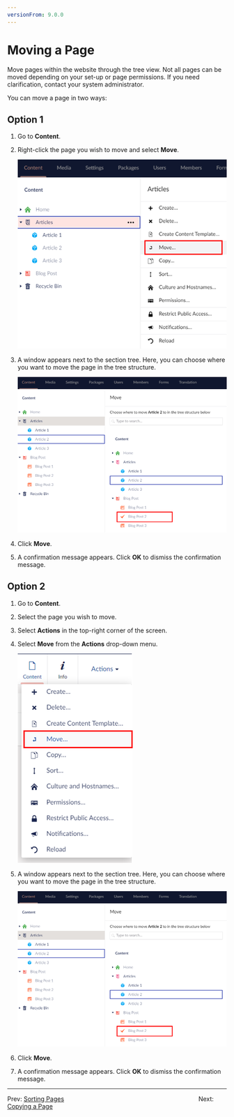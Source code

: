```yaml
---
versionFrom: 9.0.0
---
```


# Moving a Page

Move pages within the website through the tree view. Not all pages can be moved depending on your set-up or page permissions. If you need clarification, contact your system administrator.

You can move a page in two ways:

## Option 1

1. Go to **Content**.
2. Right-click the page you wish to move and select **Move**.

    ![Sort Menu 1](images/Move-menu-v9.png)
3. A window appears next to the section tree. Here, you can choose where you want to move the page in the tree structure.

     ![Sort Option 1](images/Move-options-v9.png)

4. Click **Move**.
5. A confirmation message appears. Click **OK** to dismiss the confirmation message.

## Option 2

1. Go to **Content**.
2. Select the page you wish to move.
3. Select **Actions** in the top-right corner of the screen.
4. Select **Move** from the **Actions** drop-down menu.

    ![Actions Menu](images/Actions-menu-v9.png)

5. A window appears next to the section tree. Here, you can choose where you want to move the page in the tree structure.

     ![Sort Option 1](images/Move-options-v9.png)

6. Click **Move**.
7. A confirmation message appears. Click **OK** to dismiss the confirmation message.

---

Prev: [Sorting Pages](../Ordering-Pages/index-v9.md) &emsp; &emsp; &emsp; &emsp; &emsp; &emsp; &emsp; &emsp; &emsp; &emsp; &emsp; &emsp; &emsp; &emsp; &emsp; &emsp; &emsp; Next: [Copying a Page](../Copying-a-Page/index-v9.md)
